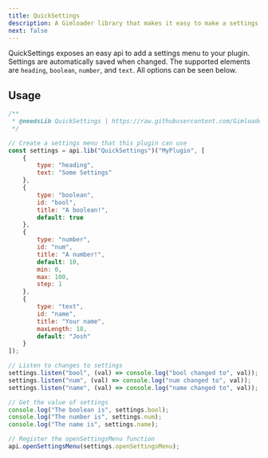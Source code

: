 ```yaml
---
title: QuickSettings
description: A Gimloader library that makes it easy to make a settings menu for plugins
next: false
---
```


QuickSettings exposes an easy api to add a settings menu to your plugin. Settings are automatically saved when changed. The supported elements are `heading`, `boolean`, `number`, and `text`. All options can be seen below.

## Usage

```js
/**
 * @needsLib QuickSettings | https://raw.githubusercontent.com/Gimloader/client-plugins/main/build/libraries/QuickSettings.js
 */

// Create a settings menu that this plugin can use
const settings = api.lib("QuickSettings")("MyPlugin", [
    {
        type: "heading",
        text: "Some Settings"
    },
    {
        type: "boolean",
        id: "bool",
        title: "A boolean!",
        default: true
    },
    {
        type: "number",
        id: "num",
        title: "A number!",
        default: 10,
        min: 0,
        max: 100,
        step: 1
    },
    {
        type: "text",
        id: "name",
        title: "Your name",
        maxLength: 18,
        default: "Josh"
    }
]);

// Listen to changes to settings
settings.listen("bool", (val) => console.log("bool changed to", val));
settings.listen("num", (val) => console.log("num changed to", val));
settings.listen("name", (val) => console.log("name changed to", val));

// Get the value of settings
console.log("The boolean is", settings.bool);
console.log("The number is", settings.num);
console.log("The name is", settings.name);

// Register the openSettingsMenu function
api.openSettingsMenu(settings.openSettingsMenu);
```